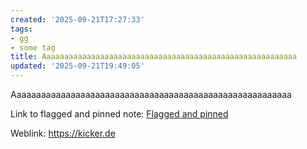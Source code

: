 ```yaml
---
created: '2025-09-21T17:27:33'
tags:
- gg
- some tag
title: Aaaaaaaaaaaaaaaaaaaaaaaaaaaaaaaaaaaaaaaaaaaaaaaaaaaaaaaaa
updated: '2025-09-21T19:49:05'
---
```




Aaaaaaaaaaaaaaaaaaaaaaaaaaaaaaaaaaaaaaaaaaaaaaaaaaaaaaaaa

Link to flagged and pinned note: [Flagged and pinned](<./Flagged and pinned.md>)

Weblink: https://kicker.de